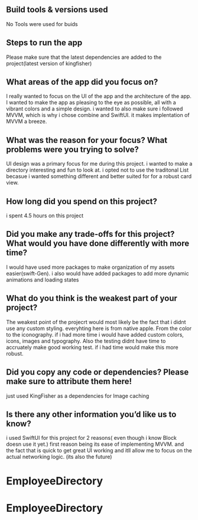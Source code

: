 ## Build tools & versions used
No Tools were used for buids

## Steps to run the app
Please make sure that the latest dependencies are added to the project(latest version of kingfisher)

## What areas of the app did you focus on?
I really wanted to focus on the UI of the app and the architecture of the app. I wanted to make the app as pleasing to the eye as possible, all with a vibrant colors and a simple design. i wanted to also make sure i followed MVVM, which is why i chose combine and SwiftUI. it makes implentation of MVVM a breeze.

## What was the reason for your focus? What problems were you trying to solve?
UI design was a primary focus for me during this project. i wanted to make a directory interesting and fun to look at. i opted not to use the traditonal List becasue i wanted something different and better suited for for a robust card view.

## How long did you spend on this project?
i spent 4.5 hours on this project

## Did you make any trade-offs for this project? What would you have done differently with more time?
I would have used more packages to make organization of my assets easier(swift-Gen). i also would have added packages to add more dynamic animations and loading states

## What do you think is the weakest part of your project?
The weakest point of the projecrt would most likely be the fact that i didnt use any custom styling. everyhting here is from native apple. From the color to the iconography. if i had more time i would have added custom colors, icons, images and typography. Also the testing didnt have time to accruately make good working test. if i had time would make this more robust. 

## Did you copy any code or dependencies? Please make sure to attribute them here!
just used KingFisher as a dependencies for Image caching

## Is there any other information you’d like us to know?
i used SwiftUI for this project for 2 reasons( even though i know Block doesn use it yet.) first reason being its ease of implementing MVVM. and the fact that is quick to get great UI working and itll allow me to focus on the actual networking logic. (its also the future)
# EmployeeDirectory
# EmployeeDirectory
